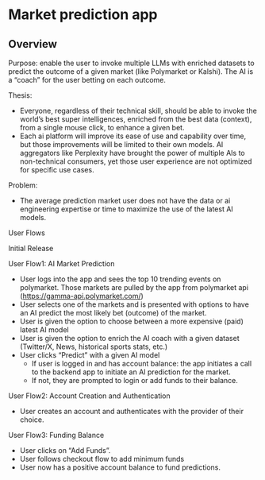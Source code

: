 # Market prediction app

## Overview



Purpose: enable the user to invoke multiple LLMs with enriched datasets to predict the outcome of a given market (like Polymarket or Kalshi). The AI is a “coach” for the user betting on each outcome.

Thesis: 
* Everyone, regardless of their technical skill, should be able to invoke the world’s best super intelligences, enriched from the best data (context), from a single mouse click, to enhance a given bet.
* Each ai platform will improve its ease of use and capability over time, but those improvements will be limited to their own models. AI aggregators like Perplexity have brought the power of multiple AIs to non-technical consumers, yet those user experience are not optimized for specific use cases.

Problem:
* The average prediction market user does not have the data or ai engineering expertise or time to maximize the use of the latest AI models. 

User Flows

Initial Release

User Flow1: AI Market Prediction
* User logs into the app and sees the top 10 trending events on polymarket. Those markets are pulled by the app from polymarket api (https://gamma-api.polymarket.com/)
* User selects one of the markets and is presented with options to have an AI predict the most likely bet (outcome) of the market.
* User is given the option to choose between a more expensive (paid) latest AI model
* User is given the option to enrich the AI coach with a given dataset (Twitter/X, News, historical sports stats, etc.)
* User clicks “Predict” with a given AI model
    * If user is logged in and has account balance: the app initiates a call to the backend app to initiate an AI prediction for the market.
    * If not, they are prompted to login or add funds to their balance.

User Flow2: Account Creation and Authentication
* User creates an account and authenticates with the provider of their choice.

User Flow3: Funding Balance
* User clicks on “Add Funds”.
* User follows checkout flow to add minimum funds
* User now has a positive account balance to fund predictions.

